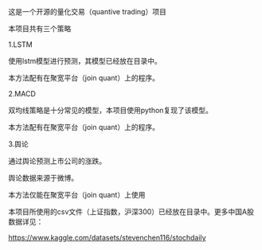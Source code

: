 这是一个开源的量化交易（quantive trading）项目

本项目共有三个策略

1.LSTM

使用lstm模型进行预测，其模型已经放在目录中。

本方法配有在聚宽平台（join quant）上的程序。

2.MACD

双均线策略是十分常见的模型，本项目使用python复现了该模型。

本方法配有在聚宽平台（join quant）上的程序。

3.舆论

通过舆论预测上市公司的涨跌。

舆论数据来源于微博。



本方法仅能在聚宽平台（join quant）上使用

本项目所使用的csv文件（上证指数，沪深300）已经放在目录中。更多中国A股数据详见：

https://www.kaggle.com/datasets/stevenchen116/stochdaily